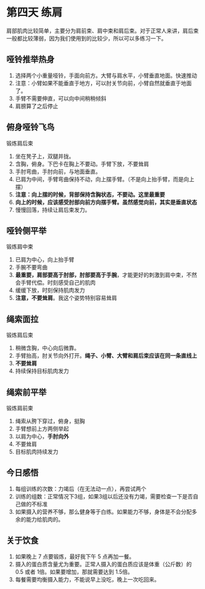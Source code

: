 # 第四天 练肩

肩部肌肉比较简单，主要分为肩前束、肩中束和肩后束。对于正常人来讲，肩后束一般都比较薄弱，因为我们使用到的比较少，所以可以多练习一下。

## 哑铃推举热身

1. 选择两个小重量哑铃，手面向前方。大臂与肩水平，小臂垂直地面。快速推动
  1. 注意：小臂如果不能垂直于地方，可以肘关节向前，小臂自然就垂直于地面了。 
2. 手臂不需要伸直，可以向中间稍稍倾斜
3. 肩膀算了之后停止

## 俯身哑铃飞鸟

锻炼肩后束

1. 坐在凳子上，双腿并拢。
2. 含胸，俯身。下巴卡在胸上不要动。手臂下放，不要耸肩
3. 手肘弯曲，手肘向前，与地面垂直。
4. 已肩为中间，手臂弯曲保持不动，向上摆手臂。（不是向上抬手臂，而是向上摆）
  1. **注意：向上摆的时候，背部保持含胸状态，不要动。这里最重要**
  2. **向上的时候，应该感受肘部向前方向摆手臂。虽然感觉向前，其实是垂直状态**
5. 慢慢回落，持续让肩后束发力。

## 哑铃侧平举

锻炼肩中束

1. 已肩为中心，向上抬手臂
2. 手腕不要弯曲
3. **最重要，肩部要高于肘部，肘部要高于手腕**，才能更好的刺激到肩中束，不然会手臂代偿。时刻感受自己的肌肉
4. 缓缓下放，时刻保持肌肉发力
5. **注意，不要耸肩**。我这个姿势特别容易耸肩

## 绳索面拉

锻炼肩后束

1. 稍微含胸，中心向后微靠。
2. 手臂抬高，肘关节向外打开。**绳子、小臂、大臂和肩后束应该在同一条直线上**
3. **不要耸肩**
4. 持续保持目标肌肉发力

## 绳索前平举

锻炼肩前束

1. 绳索从胯下穿过，俯身，挺胸
2. 手臂想前上方两侧举起
3. 以肩为中心，**手肘向外**
4. 不要耸肩
5. 目标肌肉持续发力

## 今日感悟

1. 每组训练的次数：力竭后（在无法动一点），再尝试两个
2. 训练的组数：正常情况下3组，如果3组以后还没有力竭，需要检查一下是否自己做的不标准
3. 如果摄入的营养不够，那么健身等于白练。如果能力不够，身体是不会分配多余的能力给肌肉的。

## 关于饮食

1. 如果晚上 7 点要锻炼，最好我下午 5 点再加一餐。
2. 摄入的蛋白质含量尤为重要。正常人摄入的蛋白质应该是体重（公斤数）的 0.5 或者 1倍。如果要增加，那就需要达到 1.5倍。
3. 每餐需要均衡摄入能力，不能说早上没吃，晚上一次吃回来。
